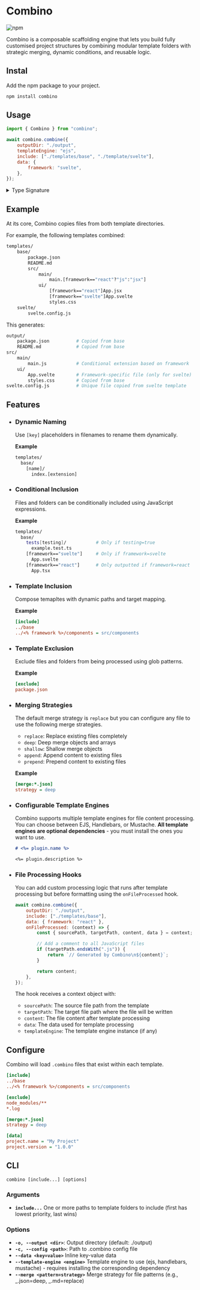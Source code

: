 # Combino

![npm](https://img.shields.io/npm/v/combino)

Combino is a composable scaffolding engine that lets you build fully customised project structures by combining modular template folders with strategic merging, dynamic conditions, and reusable logic.

## Instal

Add the npm package to your project.

```bash
npm install combino
```

## Usage

```js
import { Combino } from "combino";

await combino.combine({
    outputDir: "./output",
    templateEngine: "ejs",
    include: ["./templates/base", "./template/svelte"],
    data: {
        framework: "svelte",
    },
});
```

<details>

<summary>Type Signature</summary>

```ts
interface TemplateOptions {
    outputDir: string;
    include: string[];
    config?: CombinoConfig | string;
    data?: Record<string, any>;
    templateEngine?: string;
    onFileProcessed?: (context: FileHookContext) => Promise<string> | string;
}

interface FileHookContext {
    sourcePath: string;
    targetPath: string;
    content: string;
    data: Record<string, any>;
    templateEngine?: TemplateEngine;
}

interface CombinoConfig {
    include?: Array<{ source: string; target?: string }>;
    exclude?: string[];
    data?: Record<string, any>;
    merge?: Record<string, Record<string, any>>;
}
```

</details>

## Example

At its core, Combino copies files from both template directories.

For example, the following templates combined:

```bash
templates/
    base/
        package.json
        README.md
        src/
            main/
                main.[framework=="react"?"js":"jsx"]
            ui/
                [framework=="react"]App.jsx
                [framework=="svelte"]App.svelte
                styles.css
    svelte/
        svelte.config.js
```

This generates:

```bash
output/
    package.json          # Copied from base
    README.md             # Copied from base
src/
    main/
        main.js           # Conditional extension based on framework
    ui/
        App.svelte        # Framework-specific file (only for svelte)
        styles.css        # Copied from base
svelte.config.js          # Unique file copied from svelte template
```

## Features

- ### Dynamic Naming

    Use `[key]` placeholders in filenames to rename them dynamically.

    **Example**

    ```bash
    templates/
      base/
        [name]/
          index.[extension]
    ```

- ### Conditional Inclusion

    Files and folders can be conditionally included using JavaScript expressions.

    **Example**

    ```bash
    templates/
      base/
        tests[testing]/           # Only if testing=true
          example.test.ts
        [framework=="svelte"]     # Only if framework=svelte
          App.svelte
        [framework=="react"]      # Only outputted if framework=react
          App.tsx
    ```

- ### Template Inclusion

    Compose temapltes with dynamic paths and target mapping.

    **Example**

    ```ini
    [include]
    ../base
    ../<% framework %>/components = src/components
    ```

- ### Template Exclusion

    Exclude files and folders from being processed using glob patterns.

    **Example**

    ```ini
    [exclude]
    package.json
    ```

- ### Merging Strategies

    The default merge strategy is `replace` but you can configure any file to use the following merge strategies.

    - `replace`: Replace existing files completely
    - `deep`: Deep merge objects and arrays
    - `shallow`: Shallow merge objects
    - `append`: Append content to existing files
    - `prepend`: Prepend content to existing files

    **Example**

    ```ini
    [merge:*.json]
    strategy = deep
    ```

- ### Configurable Template Engines

    Combino supports multiple template engines for file content processing. You can choose between EJS, Handlebars, or Mustache. **All template engines are optional dependencies** - you must install the ones you want to use.

    ```md
    # <%= plugin.name %>

    <%= plugin.description %>
    ```

- ### File Processing Hooks

    You can add custom processing logic that runs after template processing but before formatting using the `onFileProcessed` hook.

    ```js
    await combino.combine({
        outputDir: "./output",
        include: ["./templates/base"],
        data: { framework: "react" },
        onFileProcessed: (context) => {
            const { sourcePath, targetPath, content, data } = context;

            // Add a comment to all JavaScript files
            if (targetPath.endsWith(".js")) {
                return `// Generated by Combino\n${content}`;
            }

            return content;
        },
    });
    ```

    The hook receives a context object with:

    - `sourcePath`: The source file path from the template
    - `targetPath`: The target file path where the file will be written
    - `content`: The file content after template processing
    - `data`: The data used for template processing
    - `templateEngine`: The template engine instance (if any)

## Configure

Combino will load `.combino` files that exist within each template.

```ini
[include]
../base
../<% framework %>/components = src/components

[exclude]
node_modules/**
*.log

[merge:*.json]
strategy = deep

[data]
project.name = "My Project"
project.version = "1.0.0"
```

## CLI

`combino [include...] [options]`

### Arguments

- **`include...`** One or more paths to template folders to include (first has lowest priority, last wins)

### Options

- **`-o, --output <dir>`**: Output directory (default: ./output)
- **`-c, --config <path>`**: Path to .combino config file
- **`--data <key=value>`** Inline key-value data
- **`--template-engine <engine>`** Template engine to use (ejs, handlebars, mustache) - requires installing the corresponding dependency
- **`--merge <pattern=strategy>`** Merge strategy for file patterns (e.g., _.json=deep, _.md=replace)
